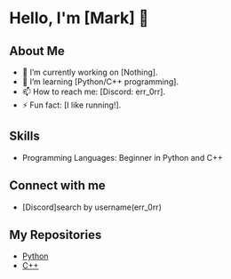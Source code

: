 # Hello, I'm [Mark] 👋

## About Me
- 🔭 I’m currently working on [Nothing].
- 🌱 I’m learning [Python/C++ programming].
- 📫 How to reach me: [Discord: err_0rr].
- ⚡ Fun fact: [I like running!].

## Skills
- Programming Languages: Beginner in Python and C++

## Connect with me
- [Discord]search by username(err_0rr)

## My Repositories
- [Python](https://github.com/Minka69/Python)
- [C++](https://github.com/Minka69/Cpp)

